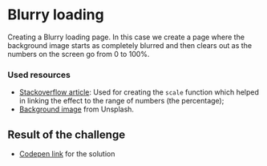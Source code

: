 # Blurry loading

Creating a Blurry loading page. In this case we create a page where the background image starts as completely blurred and then clears out as the numbers on the screen go from 0 to 100%.

### Used resources

- [Stackoverflow article](https://stackoverflow.com/questions/10756313/javascript-jquery-map-a-range-of-numbers-to-another-range-of-numbers): Used for creating the `scale` function which helped in linking the effect to the range of numbers (the percentage);
- [Background image](https://images.unsplash.com/photo-1672803949246-85b33371c7ab?ixlib=rb-4.0.3&ixid=MnwxMjA3fDB8MHxwaG90by1wYWdlfHx8fGVufDB8fHx8&auto=format&fit=crop&w=1269&q=80) from Unsplash.

## Result of the challenge
- [Codepen link](https://codepen.io/dzenitaa96/pen/jOpLNdj) for the solution
